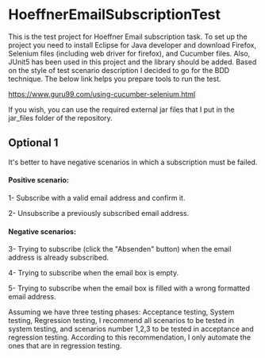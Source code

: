 # HoeffnerEmailSubscriptionTest

This is the test project for Hoeffner Email subscription task. To set up the project you need to install Eclipse for Java developer and download Firefox, Selenium files (including web driver for firefox), and Cucumber files. Also, JUnit5 has been used in this project and the library should be added. Based on the style of test scenario description I decided to go for the BDD technique.
The below link helps you prepare tools to run the test.

https://www.guru99.com/using-cucumber-selenium.html

If you wish, you can use the required external jar files that I put in the jar_files folder of the repository.



## Optional 1

It's better to have negative scenarios in which a subscription must be failed. 

#### Positive scenario:
1- Subscribe with a valid email address and confirm it.

2- Unsubscribe a previously subscribed email address.

#### Negative scenarios:
3- Trying to subscribe (click the "Absenden" button) when the email address is already subscribed.

4- Trying to subscribe when the email box is empty.

5- Trying to subscribe when the email box is filled with a wrong formatted email address.

Assuming we have three testing phases: Acceptance testing, System testing, Regression testing, I recommend all scenarios to be tested in system testing, and scenarios number 1,2,3 to be tested in acceptance and regression testing. According to this recommendation, I only automate the ones that are in regression testing.

